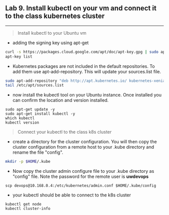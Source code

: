 ## Lab 9. Install kubectl on your vm and connect it to the class kubernetes cluster
____

> Install kubectl to your Ubuntu vm

* adding the signing key using apt-get

```bash
curl -s https://packages.cloud.google.com/apt/doc/apt-key.gpg | sudo apt-key add
apt-key list
```
* Kubernetes packages are not included in the default repositories. To add them use apt-add-repository.  This will update your sources.list file.

```bash
sudo apt-add-repository "deb http://apt.kubernetes.io/ kubernetes-xenial main"
tail /etc/apt/sources.list
```

* now install the kubectl tool on your Ubuntu instance.  Once installed you can confirm the location and version installed.
```
sudo apt-get update -y
sudo apt-get install kubectl -y
which kubectl
kubectl version
```
> Connect your kubectl to the class k8s cluster

* create a directory for the cluster configuration.  You will then copy the cluster configuration from a remote host to your .kube directory and rename the file "config". 

```bash
mkdir -p $HOME/.kube
```
* Now copy the cluster admin configure file to your .kube directory as "config" file.  Note the password for the remote user is **uwdevops**
```
scp devops@10.168.0.4:/etc/kubernetes/admin.conf $HOME/.kube/config
```
* your kubectl should be able to connect to the k8s cluster

```
kubectl get node
kubectl cluster-info
```
